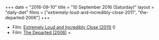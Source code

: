 +++
date = "2016-09-10"
title = "10 September 2016 (Saturday)"
layout = "daily-diet"
films = ["extremely-loud-and-incredibly-close-2011", "the-departed-2006"]
+++

<ul>
<li class="entry films">Film: <a href="/films/extremely-loud-and-incredibly-close-2011">Extremely Loud and Incredibly Close (2011)</a> 0</li>
<li class="entry films">Film: <a href="/films/the-departed-2006">The Departed (2006)</a> +</li>
</ul>